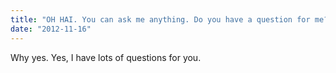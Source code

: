 ```yaml
---
title: "OH HAI. You can ask me anything. Do you have a question for me?"
date: "2012-11-16"
---
```


Why yes. Yes, I have lots of questions for you.

